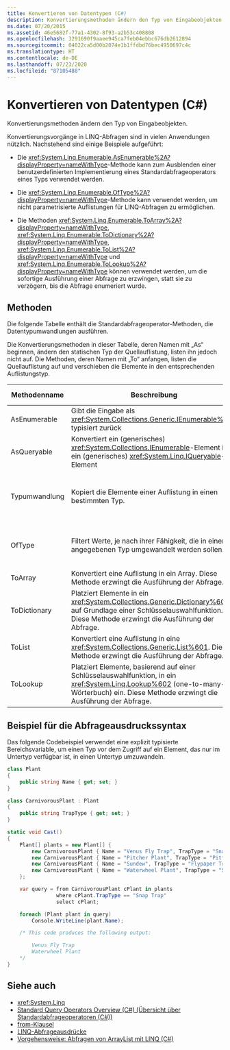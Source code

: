 ```yaml
---
title: Konvertieren von Datentypen (C#)
description: Konvertierungsmethoden ändern den Typ von Eingabeobjekten. Hier erfahren Sie mehr über Konvertierungsvorgänge in LINQ-Abfragen in C# wie beispielsweise „Enumerable.AsEnumerable“ und „Enumerable.OfType“.
ms.date: 07/20/2015
ms.assetid: 46e5682f-77a1-4302-8f93-a2b53c408808
ms.openlocfilehash: 3291690f9aaee945ca7feb04ebbc676db2612894
ms.sourcegitcommit: 04022ca5d00b2074e1b1ffdbd76bec4950697c4c
ms.translationtype: HT
ms.contentlocale: de-DE
ms.lasthandoff: 07/23/2020
ms.locfileid: "87105488"
---
```

# <a name="converting-data-types-c"></a>Konvertieren von Datentypen (C#)
Konvertierungsmethoden ändern den Typ von Eingabeobjekten.

 Konvertierungsvorgänge in LINQ-Abfragen sind in vielen Anwendungen nützlich. Nachstehend sind einige Beispiele aufgeführt:

- Die <xref:System.Linq.Enumerable.AsEnumerable%2A?displayProperty=nameWithType>-Methode kann zum Ausblenden einer benutzerdefinierten Implementierung eines Standardabfrageoperators eines Typs verwendet werden.

- Die <xref:System.Linq.Enumerable.OfType%2A?displayProperty=nameWithType>-Methode kann verwendet werden, um nicht parametrisierte Auflistungen für LINQ-Abfragen zu ermöglichen.

- Die Methoden <xref:System.Linq.Enumerable.ToArray%2A?displayProperty=nameWithType>, <xref:System.Linq.Enumerable.ToDictionary%2A?displayProperty=nameWithType>, <xref:System.Linq.Enumerable.ToList%2A?displayProperty=nameWithType> und <xref:System.Linq.Enumerable.ToLookup%2A?displayProperty=nameWithType> können verwendet werden, um die sofortige Ausführung einer Abfrage zu erzwingen, statt sie zu verzögern, bis die Abfrage enumeriert wurde.

## <a name="methods"></a>Methoden
 Die folgende Tabelle enthält die Standardabfrageoperator-Methoden, die Datentypumwandlungen ausführen.

 Die Konvertierungsmethoden in dieser Tabelle, deren Namen mit „As“ beginnen, ändern den statischen Typ der Quellauflistung, listen ihn jedoch nicht auf. Die Methoden, deren Namen mit „To“ anfangen, listen die Quellauflistung auf und verschieben die Elemente in den entsprechenden Auflistungstyp.

|Methodenname|Beschreibung|C#-Abfrageausdruckssyntax|Weitere Informationen|
|-----------------|-----------------|---------------------------------|----------------------|
|AsEnumerable|Gibt die Eingabe als <xref:System.Collections.Generic.IEnumerable%601> typisiert zurück|Nicht zutreffend.|<xref:System.Linq.Enumerable.AsEnumerable%2A?displayProperty=nameWithType>|
|AsQueryable|Konvertiert ein (generisches) <xref:System.Collections.IEnumerable>-Element in ein (generisches) <xref:System.Linq.IQueryable>-Element|Nicht zutreffend.|<xref:System.Linq.Queryable.AsQueryable%2A?displayProperty=nameWithType>|
|Typumwandlung|Kopiert die Elemente einer Auflistung in einen bestimmten Typ.|Verwenden Sie eine explizit typisierte Bereichsvariable. Zum Beispiel:<br /><br /> `from string str in words`|<xref:System.Linq.Enumerable.Cast%2A?displayProperty=nameWithType><br /><br /> <xref:System.Linq.Queryable.Cast%2A?displayProperty=nameWithType>|
|OfType|Filtert Werte, je nach ihrer Fähigkeit, die in einen angegebenen Typ umgewandelt werden sollen.|Nicht zutreffend.|<xref:System.Linq.Enumerable.OfType%2A?displayProperty=nameWithType><br /><br /> <xref:System.Linq.Queryable.OfType%2A?displayProperty=nameWithType>|
|ToArray|Konvertiert eine Auflistung in ein Array. Diese Methode erzwingt die Ausführung der Abfrage.|Nicht zutreffend.|<xref:System.Linq.Enumerable.ToArray%2A?displayProperty=nameWithType>|
|ToDictionary|Platziert Elemente in ein <xref:System.Collections.Generic.Dictionary%602> auf Grundlage einer Schlüsselauswahlfunktion. Diese Methode erzwingt die Ausführung der Abfrage.|Nicht zutreffend.|<xref:System.Linq.Enumerable.ToDictionary%2A?displayProperty=nameWithType>|
|ToList|Konvertiert eine Auflistung in eine <xref:System.Collections.Generic.List%601>. Diese Methode erzwingt die Ausführung der Abfrage.|Nicht zutreffend.|<xref:System.Linq.Enumerable.ToList%2A?displayProperty=nameWithType>|
|ToLookup|Platziert Elemente, basierend auf einer Schlüsselauswahlfunktion, in ein <xref:System.Linq.Lookup%602> (one-to-many-Wörterbuch) ein. Diese Methode erzwingt die Ausführung der Abfrage.|Nicht zutreffend.|<xref:System.Linq.Enumerable.ToLookup%2A?displayProperty=nameWithType>|

## <a name="query-expression-syntax-example"></a>Beispiel für die Abfrageausdruckssyntax

Das folgende Codebeispiel verwendet eine explizit typisierte Bereichsvariable, um einen Typ vor dem Zugriff auf ein Element, das nur im Untertyp verfügbar ist, in einen Untertyp umzuwandeln.

```csharp
class Plant
{
    public string Name { get; set; }
}

class CarnivorousPlant : Plant
{
    public string TrapType { get; set; }
}

static void Cast()
{
    Plant[] plants = new Plant[] {
        new CarnivorousPlant { Name = "Venus Fly Trap", TrapType = "Snap Trap" },
        new CarnivorousPlant { Name = "Pitcher Plant", TrapType = "Pitfall Trap" },
        new CarnivorousPlant { Name = "Sundew", TrapType = "Flypaper Trap" },
        new CarnivorousPlant { Name = "Waterwheel Plant", TrapType = "Snap Trap" }
    };

    var query = from CarnivorousPlant cPlant in plants
                where cPlant.TrapType == "Snap Trap"
                select cPlant;

    foreach (Plant plant in query)
        Console.WriteLine(plant.Name);

    /* This code produces the following output:

        Venus Fly Trap
        Waterwheel Plant
    */
}
```

## <a name="see-also"></a>Siehe auch

- <xref:System.Linq>
- [Standard Query Operators Overview (C#) (Übersicht über Standardabfrageoperatoren (C#))](./standard-query-operators-overview.md)
- [from-Klausel](../../../language-reference/keywords/from-clause.md)
- [LINQ-Abfrageausdrücke](../../../linq/index.md)
- [Vorgehensweise: Abfragen von ArrayList mit LINQ (C#)](./how-to-query-an-arraylist-with-linq.md)
